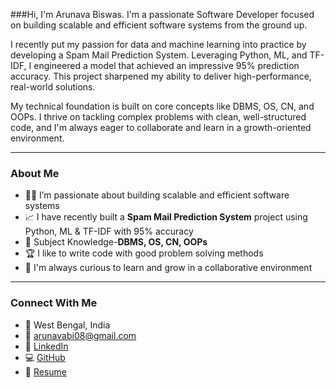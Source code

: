 
###Hi, I'm Arunava Biswas.
I'm a passionate Software Developer focused on building scalable and efficient software systems from the ground up.

I recently put my passion for data and machine learning into practice by developing a Spam Mail Prediction System. Leveraging Python, ML, and TF-IDF, I engineered a model that achieved an impressive 95% prediction accuracy. This project sharpened my ability to deliver high-performance, real-world solutions.

My technical foundation is built on core concepts like DBMS, OS, CN, and OOPs. I thrive on tackling complex problems with clean, well-structured code, and I'm always eager to collaborate and learn in a growth-oriented environment.



---

### About Me
- 👨‍💻 I’m passionate about building scalable and efficient software systems
- 📈 I have recently built a **Spam Mail Prediction System** project using Python, ML & TF-IDF with 95% accuracy 
- 💬 Subject Knowledge-**DBMS, OS, CN, OOPs**
- 🏆 I like to write code with good problem solving methods
- 🧠 I'm always curious to learn and grow in a collaborative environment

---

### Connect With Me
- 📍 West Bengal, India  
- 📧 arunavabi08@gmail.com  
- 🔗 [LinkedIn](https://www.linkedin.com/in/arunava-biswas972/)  
- 💻 [GitHub](https://github.com/Arunava6171)  
- 🔗 [Resume](https://drive.google.com/file/d/13pbnipzgMtFGRdr854UHestsw587dyHo/view?usp=sharing)







